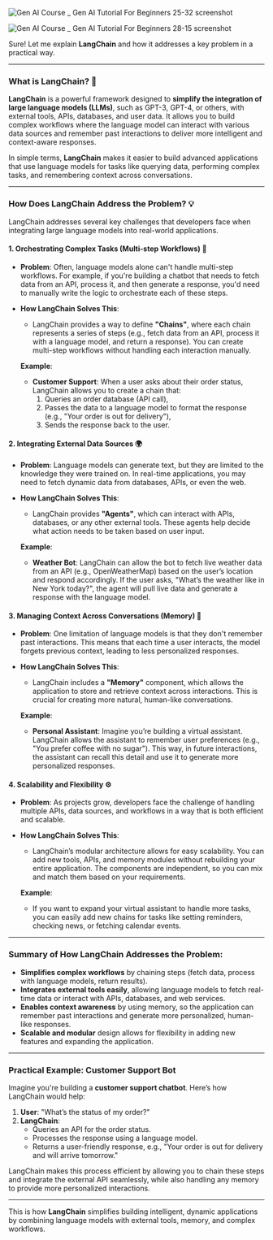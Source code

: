 ![Gen AI Course _ Gen AI Tutorial For Beginners 25-32 screenshot](https://github.com/user-attachments/assets/220338ec-bb3a-4b83-b49a-e72b59c7e857)

![Gen AI Course _ Gen AI Tutorial For Beginners 28-15 screenshot](https://github.com/user-attachments/assets/43985843-2c63-4d07-ac03-d187a00cb61a)


Sure! Let me explain **LangChain** and how it addresses a key problem in a practical way.

---

### **What is LangChain?** 🔑

**LangChain** is a powerful framework designed to **simplify the integration of large language models (LLMs)**, such as GPT-3, GPT-4, or others, with external tools, APIs, databases, and user data. It allows you to build complex workflows where the language model can interact with various data sources and remember past interactions to deliver more intelligent and context-aware responses.

In simple terms, **LangChain** makes it easier to build advanced applications that use language models for tasks like querying data, performing complex tasks, and remembering context across conversations.

---

### **How Does LangChain Address the Problem?** 💡

LangChain addresses several key challenges that developers face when integrating large language models into real-world applications.

#### **1. Orchestrating Complex Tasks (Multi-step Workflows)** 🔄

- **Problem**: Often, language models alone can't handle multi-step workflows. For example, if you're building a chatbot that needs to fetch data from an API, process it, and then generate a response, you'd need to manually write the logic to orchestrate each of these steps.
  
- **How LangChain Solves This**: 
  - LangChain provides a way to define **"Chains"**, where each chain represents a series of steps (e.g., fetch data from an API, process it with a language model, and return a response). You can create multi-step workflows without handling each interaction manually.

  **Example**:  
  - **Customer Support**: When a user asks about their order status, LangChain allows you to create a chain that:
    1. Queries an order database (API call),
    2. Passes the data to a language model to format the response (e.g., "Your order is out for delivery"),
    3. Sends the response back to the user.
    
#### **2. Integrating External Data Sources** 🌍

- **Problem**: Language models can generate text, but they are limited to the knowledge they were trained on. In real-time applications, you may need to fetch dynamic data from databases, APIs, or even the web.

- **How LangChain Solves This**: 
  - LangChain provides **"Agents"**, which can interact with APIs, databases, or any other external tools. These agents help decide what action needs to be taken based on user input.

  **Example**:  
  - **Weather Bot**: LangChain can allow the bot to fetch live weather data from an API (e.g., OpenWeatherMap) based on the user’s location and respond accordingly. If the user asks, "What’s the weather like in New York today?", the agent will pull live data and generate a response with the language model.

#### **3. Managing Context Across Conversations (Memory)** 🧠

- **Problem**: One limitation of language models is that they don't remember past interactions. This means that each time a user interacts, the model forgets previous context, leading to less personalized responses.

- **How LangChain Solves This**: 
  - LangChain includes a **"Memory"** component, which allows the application to store and retrieve context across interactions. This is crucial for creating more natural, human-like conversations.

  **Example**:  
  - **Personal Assistant**: Imagine you’re building a virtual assistant. LangChain allows the assistant to remember user preferences (e.g., "You prefer coffee with no sugar"). This way, in future interactions, the assistant can recall this detail and use it to generate more personalized responses.

#### **4. Scalability and Flexibility** ⚙️

- **Problem**: As projects grow, developers face the challenge of handling multiple APIs, data sources, and workflows in a way that is both efficient and scalable.

- **How LangChain Solves This**: 
  - LangChain’s modular architecture allows for easy scalability. You can add new tools, APIs, and memory modules without rebuilding your entire application. The components are independent, so you can mix and match them based on your requirements.

  **Example**:  
  - If you want to expand your virtual assistant to handle more tasks, you can easily add new chains for tasks like setting reminders, checking news, or fetching calendar events.

---

### **Summary of How LangChain Addresses the Problem:**

- **Simplifies complex workflows** by chaining steps (fetch data, process with language models, return results).
- **Integrates external tools easily**, allowing language models to fetch real-time data or interact with APIs, databases, and web services.
- **Enables context awareness** by using memory, so the application can remember past interactions and generate more personalized, human-like responses.
- **Scalable and modular** design allows for flexibility in adding new features and expanding the application.

---

### **Practical Example**: Customer Support Bot

Imagine you're building a **customer support chatbot**. Here’s how LangChain would help:

1. **User**: "What’s the status of my order?"
2. **LangChain**:
   - Queries an API for the order status.
   - Processes the response using a language model.
   - Returns a user-friendly response, e.g., "Your order is out for delivery and will arrive tomorrow."

LangChain makes this process efficient by allowing you to chain these steps and integrate the external API seamlessly, while also handling any memory to provide more personalized interactions.

---

This is how **LangChain** simplifies building intelligent, dynamic applications by combining language models with external tools, memory, and complex workflows.

